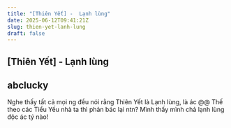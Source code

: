 ```yaml
---
title: "[Thiên Yết] -  Lạnh lùng"
date: 2025-06-12T09:41:21Z
slug: thien-yet-lanh-lung
draft: false
---
```


## [Thiên Yết] -  Lạnh lùng

## abclucky

Nghe thấy tất cả mọi ng đều nói rằng Thiên Yết là Lạnh lùng, là ác @@ Thế theo các Tiểu Yếu nhà ta thì phản bác lại ntn? Mình thấy mình chả lạnh lùng độc ác tý nào!